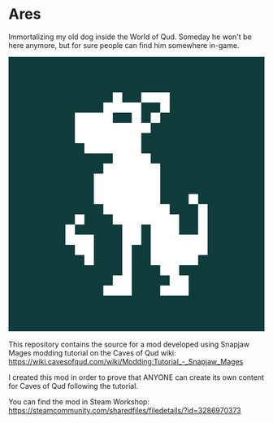 # Ares
Immortalizing my old dog inside the World of Qud. Someday he won't be here anymore, but for sure people can find him somewhere in-game.

<p align="center">
  <img width="540" height="540" src="/Ares/preview.png">
</p>

This repository contains the source for a mod developed using Snapjaw Mages modding tutorial on the Caves of Qud wiki:
https://wiki.cavesofqud.com/wiki/Modding:Tutorial_-_Snapjaw_Mages

I created this mod in order to prove that ANYONE can create its own content for Caves of Qud following the tutorial.

You can find the mod in Steam Workshop:
https://steamcommunity.com/sharedfiles/filedetails/?id=3286970373
